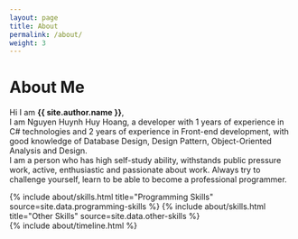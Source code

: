 ```yaml
---
layout: page
title: About
permalink: /about/
weight: 3
---
```


# **About Me**

Hi I am **{{ site.author.name }}**,<br>
I am Nguyen Huynh Huy Hoang, a developer with 1 years of experience in C# technologies and 2 years of experience in Front-end development,
with good knowledge of Database Design, Design Pattern, Object-Oriented Analysis and Design.
<br>
I am a person who has high self-study ability, withstands public pressure work, active, enthusiastic and passionate about work.
Always try to challenge yourself, learn to be able to become a professional programmer.


<div class="row">
{% include about/skills.html title="Programming Skills" source=site.data.programming-skills %}
{% include about/skills.html title="Other Skills" source=site.data.other-skills %}
</div>

<div class="row">
{% include about/timeline.html %}
</div>